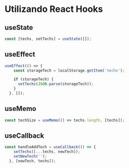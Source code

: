 # Utilizando React Hooks

## useState
```js
const [techs, setTechs] = useState([]);
```

## useEffect
```js
useEffect(() => {
    const storageTech = localStorage.getItem('techs');

    if (storageTech) {
      setTechs(JSON.parse(storageTech));
    }
  }, []);
```

## useMemo
```js
const techSize = useMemo(() => techs.length, [techs]);
```

## useCallback
```js
const handleAddTech = useCallback(() => {
    setTechs([...techs, newTech]);
    setNewTech('');
  }, [newTech, techs]);
```
